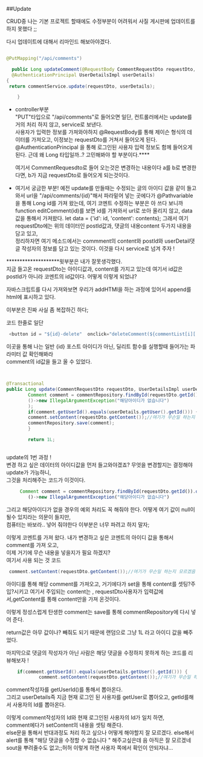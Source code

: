 ##Update

CRUD중 나는 기본 프로젝트 할때에도 수정부분이 어려워서 사질 게시판에 업데이트를 하지 못했다 ;;  

다시 업데이트에 대해서 리마인드 해보아야겠다.  


```java

@PutMapping("/api/comments")  

  public Long updateComment(@RequestBody CommentRequestDto requestDto,
  @AuthenticationPrincipal UserDetailsImpl userDetails)   
{
 return commentService.update(requestDto, userDetails);

    }

```

- controller부분  
  "PUT"타입으로 "/api/comments"로 들어오면 일단,
  컨트롤러에서는 update를 거의 처리 하지 않고, service로 보낸다.  
  사용자가 입력한 정보를 가져와야하지 @RequestBody를 통해 제이슨 형식의 데이터를 가져오고, 이정보는 requestDto를 거쳐서 들어오게 된다.
  @AuthenticationPrincipal 을 통해 로그인된 사용자 입력 정보도 함께 들어오게 된다.
        근데 왜 Long 타입일까..? 고민해봐야 할 부분이다.****

    여기서 CommentRequesdto로 들어 오는것은 변경하는 내용이다 
a를 b로 변경한다면, b가 지금 requestDto로 들어오게 되는것이다.


- 여기서 궁금한 부분! 예전 update를 만들때는 수정되는 글의 아이디 값을 같이 들고와서 url을 "/api/comments/{id}"해서 파라밑어
넣는 곳에다가 @Pathvariable을 통해 Long id를 가져 왔는데, 여기 코멘트 수정하는 부분은 아 쓰다 보니까  
 function editComment(id)를 보면 id를 가져와서 url로 쏘아 올리지 않고, data값을 통해서 가져왔다.
  let data = {'id': id, 'content': contents};
 그래서 여기 requestDto에는 위의 데이터인 postId값과, 댓글의 내용content 두가지 내용을 담고 있고,   
 정리하자면 여기 메소드에서는 commment의 content와 postId와 userDetail댓글 작성자의 정보를 담고 있는 것이다.
 이것을 다시 service로 넘겨 주자 !

********************윗부분은 내가 잘못생각했다.  
지금 들고온 requestDto는 아이디값과, content를 가지고 있는데 여기서 id값은 postId가 아니라 코멘트의 id값이다.
어떻게 이렇게 되었냐?

자바스크립트를 다시 가져와보면 우리가 addHTMl을 하는 과정에 있어서 append를 html에 표시하고 있다.

이부분은 진짜 사실 좀 복잡하긴 하다;

코드 한줄로 일단
```java
 <button id = "${id}-delete"  onclick="deleteComment(${commentList[i]['id']})">댓글삭제</button>
```

이곳을 통해 나는 일반 {id} 포스트 아이디가 아닌, 딜리트 함수를 실행할때 들어가는 파라미터 값 확인해봐라  
comment의 id값을 들고 올 수 있었다.


```java


@Transactional
public Long update(CommentRequestDto requestDto, UserDetailsImpl userDetails) {
        Comment comment = commentRepository.findById(requestDto.getId()).orElseThrow(
        ()->new IllegalArgumentException("해당아이디가 없습니다")
        );
        if(comment.getUserId().equals(userDetails.getUser().getId())) {
        comment.setContent(requestDto.getContent());//여기가 무슨일 하는지 모르겠음
        commentRepository.save(comment);
        }

        return 1L;



```

update의 1번 과정 !  
변경 하고 싶은 데이터의 아이디값을 먼저 들고와야겠죠?  무엇을 변경할지는 결정해야 update가 가능하니,  
그것을 처리해주는 코드가 이것이다.  
```js
     Comment comment = commentRepository.findById(requestDto.getId()).orElseThrow(
        ()->new IllegalArgumentException("해당아이디가 없습니다")
```

그리고 해당아이디가 없을 경우의 예외 처리도 꼭 해줘야 한다. 어떻게 여기 값이 null이 될수 있지라는 의문이 들지만,  
컴퓨터는 바보라.. 넣어 줘야한다 이부분은 너무 파려고 하지 말자;

이렇게 코멘트를 가져 왔다. 내가 변경하고 싶은 코멘트의 아이디 값을 통해서 comment를 가져 오고,   
이제 거기에 무슨 내용을 넣을지가 필요 하겠지?  
여기서 사용 되는 것 코드
```java
 comment.setContent(requestDto.getContent());//여기가 무슨일 하는지 모르겠음
```

아이디를 통해 해당 comment를 가져오고, 거기에다가 set을 통해 content를 셋팅?주입?시키고 여기서 주입되는 content는 , 
requestDto사용자가 입력값에서,getContent를 통해 content만을 가져 온것이다.

이렇게 정성스럽게 탄생한 comment는 save를 통해 commentRepository에 다시 넣어 준다.

return값은 아무 값이나? 빼줘도 되기 때문에 랜덤으로 그냥 1L 라고 아이디 값을 빼주었다.


마지막으로 댓글의 작성자가 아닌 사람은 해당 댓글을 수정하지 못하게 하는 코드를 리뷰해보자 !

```java
    if(comment.getUserId().equals(userDetails.getUser().getId())) {
            comment.setContent(requestDto.getContent());//여기가 무슨일 하는지 모르겠음
```
comment작성자를 getUserId()를 통해서 뽑아온다.  
그리고 userDetails즉 지금 현재 로그인 된 사용자를 getUser로 뽑아오고, getId를해서 사용자의 Id를 뽑아온다.

이렇게 comment작성자의 Id와 현재 로그인된 사용자의 Id가 일치 하면,  
comment에다가 setContent의 내용을 셋팅 해준다.  
else문을 통해서 반대과정도 처리 하고 싶으나 어떻게 해야할지 잘 모르겠다.
else해서 alert를 통해 "해당 댓글을 수정할 수 없습니다 " 해주고싶은데 음 아직은 잘 모르겠네
sout을 뿌려줄수도 없고;;허허 이렇게 하면 사용자 쪽에서 확인이 안되자냐...






